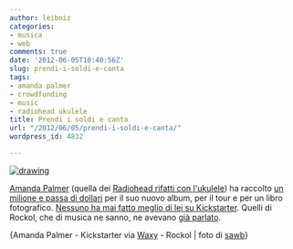 ```yaml
---
author: leibniz
categories:
- musica
- web
comments: true
date: '2012-06-05T10:40:56Z'
slug: prendi-i-soldi-e-canta
tags:
- amanda palmer
- crowdfunding
- music
- radiohead ukulele
title: Prendi i soldi e canta
url: "/2012/06/05/prendi-i-soldi-e-canta/"
wordpress_id: 4832

---
```

[![drawing](https://leibniz.me/images/uploads/2012/06/dba45388ad4f11e180c9123138016265_7.jpg)](https://distilleryimage4.instagram.com/dba45388ad4f11e180c9123138016265_7.jpg)


[Amanda Palmer](https://www.amandapalmer.net/) (quella dei [Radiohead rifatti con l'ukulele](https://music.amandapalmer.net/album/amanda-palmer-performs-the-popular-hits-of-radiohead-on-her-magical-ukulele)) ha raccolto [un milione e passa di dollari](https://www.kickstarter.com/projects/amandapalmer/amanda-palmer-the-new-record-art-book-and-tour) per il suo nuovo album, per il tour e per un libro fotografico. [Nessuno ha mai fatto meglio di lei su Kickstarter](https://www.kickstarter.com/blog/amandas-million). Quelli di Rockol, che di musica ne sanno, ne avevano [già parlato](https://www.rockol.it/news-371090/Kickstarter,-Amanda-Palmer-raccoglie-dai-fan-quasi-200-mila-dollari-in-un-giorno).

{Amanda Palmer - Kickstarter via [Waxy](https://waxy.org/links/) - Rockol | foto di [sawb](https://instagr.am/p/LZ11rvRVGQ/)}
